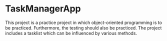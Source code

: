 # TaskManagerApp
This project is a practice project in which object-oriented programming is to be practiced. Furthermore, the testing should also be practiced. The project includes a tasklist which can be influenced by various methods.
